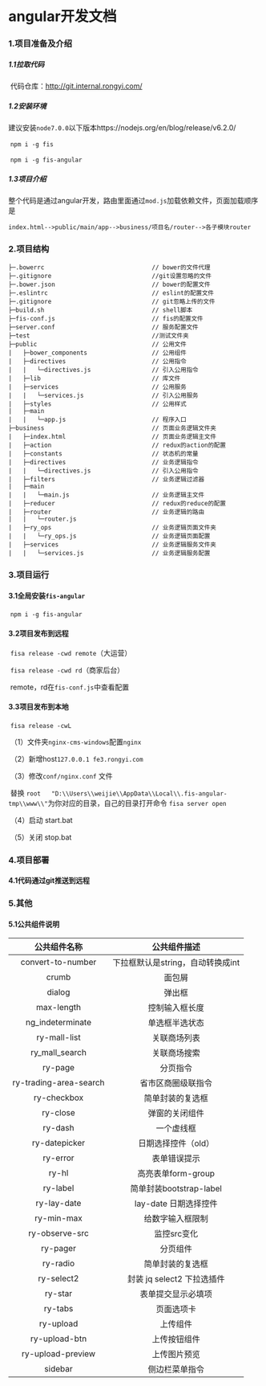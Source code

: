 # angular开发文档

### 1.项目准备及介绍

##### 	1.1拉取代码

​	代码仓库：http://git.internal.rongyi.com/

##### 	1.2安装环境

​	建议安装`node7.0.0`以下版本https://nodejs.org/en/blog/release/v6.2.0/

​	`npm i -g fis`

​	`npm i -g fis-angular`

##### 	1.3项目介绍

​	整个代码是通过angular开发，路由里面通过`mod.js`加载依赖文件，页面加载顺序是

```
index.html-->public/main/app-->business/项目名/router-->各子模块router
```

### 2.项目结构
```tree
├─.bowerrc                            	// bower的文件代理
├─.gitignore                          	//git设置忽略的文件
├─.bower.json	                		// bower的配置文件
├─.eslintrc                     		// eslint的配置文件
├─.gitignore                          	// git忽略上传的文件
├─build.sh                           	// shell脚本
├─fis-conf.js                           // fis的配置文件
├─server.conf							// 服务配置文件
├─test									//测试文件夹
├─public                         		// 公用文件
|	├─bower_components					// 公用组件
|	├─directives						// 公用指令
|  	|	└─directives.js					// 引入公用指令
|  	├─lib								// 库文件
|	├─services							// 公用服务
|  	|	└─services.js					// 引入公用服务
|	├─styles							// 公用样式
|	├─main
|  	|	└─app.js						// 程序入口
├─business               				// 页面业务逻辑文件夹                  
|  	├─index.html						// 页面业务逻辑主文件 
|  	├─action							// redux的action的配置 
|  	├─constants                       	// 状态机的常量
|  	├─directives                        // 业务逻辑指令
|  	|	└─directives.js					// 引入公用指令
|  	├─filters                           // 业务逻辑过滤器
|  	├─main                            	
|  	|   └─main.js                    	// 业务逻辑主文件
|  	├─reducer                         	// redux的reduce的配置
|  	├─router                            // 业务逻辑的路由
|  	|   └─router.js
|  	├─ry_ops							// 业务逻辑页面文件夹
|  	|   └─ry_ops.js						// 业务逻辑页面配置
|  	├─services                          // 业务逻辑服务文件夹
|  	|   └─services.js					// 业务逻辑服务配置
```

### 3.项目运行

#### 				3.1全局安装`fis-angular`

​		`npm i -g fis-angular`

#### 				3.2项目发布到远程

​		`fisa release -cwd remote`（大运营）

​		`fisa release -cwd rd`（商家后台）

​		remote，rd在`fis-conf.js`中查看配置

#### 			3.3项目发布到本地

​		`fisa release -cwL`

​		（1）文件夹`nginx-cms-windows`配置`nginx`	

​		（2）新增host```127.0.0.1 fe3.rongyi.com ```

​	 	（3）修改`conf/nginx.conf` 文件	

​			替换
​    			```root   "D:\\Users\\weijie\\AppData\\Local\\.fis-angular-tmp\\www\\"```
​			为你对应的目录，自己的目录打开命令 ```fisa server open```

​		（4）启动 start.bat

​		（5）关闭 stop.bat

### 4.项目部署

#### 	4.1代码通过git推送到远程
### 5.其他
#### 	5.1公共组件说明

|         公共组件名称         |        公共组件描述         |
| :--------------------: | :-------------------: |
|   convert-to-number    | 下拉框默认是string，自动转换成int |
|         crumb          |          面包屑          |
|         dialog         |          弹出框          |
|       max-length       |        控制输入框长度        |
|    ng_indeterminate    |        单选框半选状态        |
|      ry-mall-list      |        关联商场列表         |
|     ry_mall_search     |        关联商场搜索         |
|        ry-page         |         分页指令          |
| ry-trading-area-search |       省市区商圈级联指令       |
|      ry-checkbox       |       简单封装的复选框        |
|        ry-close        |        弹窗的关闭组件        |
|        ry-dash         |         一个虚线框         |
|     ry-datepicker      |      日期选择控件（old）      |
|        ry-error        |        表单错误提示         |
|         ry-hl          |    高亮表单form-group     |
|        ry-label        |  简单封装bootstrap-label  |
|      ry-lay-date       |    lay-date 日期选择控件    |
|       ry-min-max       |       给数字输入框限制        |
|     ry-observe-src     |        监控src变化        |
|        ry-pager        |         分页组件          |
|        ry-radio        |       简单封装的复选框        |
|       ry-select2       |  封装 jq select2 下拉选插件  |
|        ry-star         |       表单提交显示必填项       |
|        ry-tabs         |         页面选项卡         |
|       ry-upload        |         上传组件          |
|     ry-upload-btn      |        上传按钮组件         |
|   ry-upload-preview    |        上传图片预览         |
|        sidebar         |        侧边栏菜单指令        |